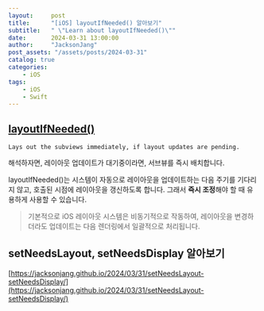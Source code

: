 ```yaml
---
layout:     post
title:      "[iOS] layoutIfNeeded() 알아보기"
subtitle:   " \"Learn about layoutIfNeeded()\""
date:       2024-03-31 13:00:00
author:     "JacksonJang"
post_assets: "/assets/posts/2024-03-31"
catalog: true
categories:
    - iOS
tags:
    - iOS
    - Swift
---
```


## [layoutIfNeeded()](https://developer.apple.com/documentation/uikit/uiview/1622507-layoutifneeded)
```none
Lays out the subviews immediately, if layout updates are pending.
```
해석하자면, 레이아웃 업데이트가 대기중이라면, 서브뷰를 즉시 배치합니다.

layoutIfNeeded()는 시스템이 자동으로 레이아웃을 업데이트하는 다음 주기를 기다리지 않고, 호출된 시점에 레이아웃을 갱신하도록 합니다. 
그래서 **즉시 조정**해야 할 때 유용하게 사용할 수 있습니다.

> 기본적으로 iOS 레이아웃 시스템은 비동기적으로 작동하여, 
> 레이아웃을 변경하더라도 업데이트는 다음 렌더링에서 일괄적으로 처리됩니다.

## setNeedsLayout, setNeedsDisplay 알아보기
[https://jacksonjang.github.io/2024/03/31/setNeedsLayout-setNeedsDisplay/](https://jacksonjang.github.io/2024/03/31/setNeedsLayout-setNeedsDisplay/)
